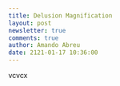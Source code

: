 ```yaml
---
title: Delusion Magnification
layout: post
newsletter: true
comments: true
author: Amando Abreu
date: 2121-01-17 10:36:00
---
```

vcvcx